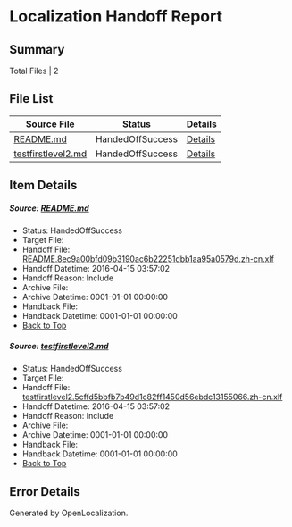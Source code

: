 # <a name='report-top'></a> Localization Handoff Report

## Summary
 Total Files | 2

## File List
 Source File | Status | Details 
 ----------- | ------ | ------- 
 [README.md](https://github.com/OpenLocalizationTest/oltest/blob/d4821a62701641b97c4271f0f2cd728ea680f96f/README.md) | HandedOffSuccess | [Details](#3fa4fe06dd05e29d5ffc4f84dc4eae9fc052e07626)
 [testfirstlevel2.md](https://github.com/OpenLocalizationTest/oltest/blob/d4821a62701641b97c4271f0f2cd728ea680f96f/testfirstlevel2.md) | HandedOffSuccess | [Details](#0e72a006aa884e1362175b91be8a9f2acd27a01c28)

## Item Details
##### <a name='3fa4fe06dd05e29d5ffc4f84dc4eae9fc052e07626'></a> Source: [README.md](https://github.com/OpenLocalizationTest/oltest/blob/d4821a62701641b97c4271f0f2cd728ea680f96f/README.md)
* Status: HandedOffSuccess
* Target File: 
* Handoff File: [README.8ec9a00bfd09b3190ac6b22251dbb1aa95a0579d.zh-cn.xlf](https://github.com/OpenLocalizationTestOrg/olhandoff/blob/731f871754f9f92677c7febdc2c2062b577b3e91/ol-handoff/OpenLocalizationTestOrg/oltest.zh-cn/master/README.8ec9a00bfd09b3190ac6b22251dbb1aa95a0579d.zh-cn.xlf)
* Handoff Datetime: 2016-04-15 03:57:02
* Handoff Reason: Include
* Archive File: 
* Archive Datetime: 0001-01-01 00:00:00
* Handback File: 
* Handback Datetime: 0001-01-01 00:00:00
* [Back to Top](#report-top)

##### <a name='0e72a006aa884e1362175b91be8a9f2acd27a01c28'></a> Source: [testfirstlevel2.md](https://github.com/OpenLocalizationTest/oltest/blob/d4821a62701641b97c4271f0f2cd728ea680f96f/testfirstlevel2.md)
* Status: HandedOffSuccess
* Target File: 
* Handoff File: [testfirstlevel2.5cffd5bbfb7b49d1c82ff1450d56ebdc13155066.zh-cn.xlf](https://github.com/OpenLocalizationTestOrg/olhandoff/blob/731f871754f9f92677c7febdc2c2062b577b3e91/ol-handoff/OpenLocalizationTestOrg/oltest.zh-cn/master/testfirstlevel2.5cffd5bbfb7b49d1c82ff1450d56ebdc13155066.zh-cn.xlf)
* Handoff Datetime: 2016-04-15 03:57:02
* Handoff Reason: Include
* Archive File: 
* Archive Datetime: 0001-01-01 00:00:00
* Handback File: 
* Handback Datetime: 0001-01-01 00:00:00
* [Back to Top](#report-top)


## Error Details

Generated by OpenLocalization.
